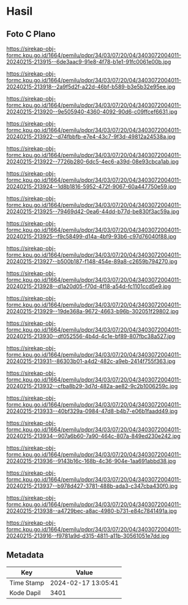 # Hasil

## Foto C Plano

https://sirekap-obj-formc.kpu.go.id/1664/pemilu/pdpr/34/03/07/20/04/3403072004011-20240215-213915--6de3aac9-91e8-4f78-b1e1-91fc0061e00b.jpg

https://sirekap-obj-formc.kpu.go.id/1664/pemilu/pdpr/34/03/07/20/04/3403072004011-20240215-213918--2a9f5d2f-a22d-46bf-b589-b3e5b32e95ee.jpg

https://sirekap-obj-formc.kpu.go.id/1664/pemilu/pdpr/34/03/07/20/04/3403072004011-20240215-213920--9e505940-4360-4092-90d6-c09ffcef6631.jpg

https://sirekap-obj-formc.kpu.go.id/1664/pemilu/pdpr/34/03/07/20/04/3403072004011-20240215-213922--d74fbbfb-e7e4-43c7-9f3d-49812a24538a.jpg

https://sirekap-obj-formc.kpu.go.id/1664/pemilu/pdpr/34/03/07/20/04/3403072004011-20240215-213922--7726b280-6dc5-4ec6-a39d-08e93cbca1ab.jpg

https://sirekap-obj-formc.kpu.go.id/1664/pemilu/pdpr/34/03/07/20/04/3403072004011-20240215-213924--1d8b1816-5952-472f-9067-60a447750e59.jpg

https://sirekap-obj-formc.kpu.go.id/1664/pemilu/pdpr/34/03/07/20/04/3403072004011-20240215-213925--79469d42-0ea6-44dd-b77d-be830f3ac59a.jpg

https://sirekap-obj-formc.kpu.go.id/1664/pemilu/pdpr/34/03/07/20/04/3403072004011-20240215-213925--f9c58499-d14a-4bf9-93b6-c97d76040f88.jpg

https://sirekap-obj-formc.kpu.go.id/1664/pemilu/pdpr/34/03/07/20/04/3403072004011-20240215-213927--b500b187-f148-454e-89a8-c2659b794270.jpg

https://sirekap-obj-formc.kpu.go.id/1664/pemilu/pdpr/34/03/07/20/04/3403072004011-20240215-213928--d1a20d05-f70d-4f18-a54d-fc1101ccd5e9.jpg

https://sirekap-obj-formc.kpu.go.id/1664/pemilu/pdpr/34/03/07/20/04/3403072004011-20240215-213929--19de368a-9672-4663-b96b-302051f29802.jpg

https://sirekap-obj-formc.kpu.go.id/1664/pemilu/pdpr/34/03/07/20/04/3403072004011-20240215-213930--df052556-4b4d-4c1e-bf89-807fbc38a527.jpg

https://sirekap-obj-formc.kpu.go.id/1664/pemilu/pdpr/34/03/07/20/04/3403072004011-20240215-213931--86303b01-a4d2-482c-a9eb-2414f755f363.jpg

https://sirekap-obj-formc.kpu.go.id/1664/pemilu/pdpr/34/03/07/20/04/3403072004011-20240215-213932--cfba8b29-3d7d-482a-ae82-9c2b1006259c.jpg

https://sirekap-obj-formc.kpu.go.id/1664/pemilu/pdpr/34/03/07/20/04/3403072004011-20240215-213933--40bf329a-0984-47d8-b4b7-e06b1faadd49.jpg

https://sirekap-obj-formc.kpu.go.id/1664/pemilu/pdpr/34/03/07/20/04/3403072004011-20240215-213934--907a6b60-7a90-464c-807a-849ed230e242.jpg

https://sirekap-obj-formc.kpu.go.id/1664/pemilu/pdpr/34/03/07/20/04/3403072004011-20240215-213936--9143b16c-168b-4c36-904e-1aa691abbd38.jpg

https://sirekap-obj-formc.kpu.go.id/1664/pemilu/pdpr/34/03/07/20/04/3403072004011-20240215-213937--b978d427-3781-488b-ada3-c347cba430f0.jpg

https://sirekap-obj-formc.kpu.go.id/1664/pemilu/pdpr/34/03/07/20/04/3403072004011-20240215-213938--a4729bec-a8ac-4980-b731-e84c7841491a.jpg

https://sirekap-obj-formc.kpu.go.id/1664/pemilu/pdpr/34/03/07/20/04/3403072004011-20240215-213916--f9781a9d-d315-4811-a11b-30561051e7dd.jpg


## Metadata

| Key        | Value               |
| ---------- | ------------------- |
| Time Stamp | 2024-02-17 13:05:41 |
| Kode Dapil | 3401                |



